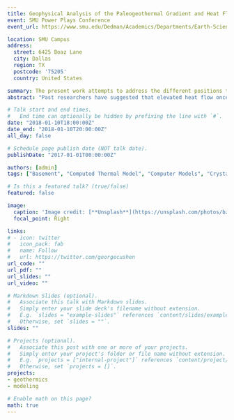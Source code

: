 ```yaml
---
title: Geophysical Analysis of the Paleogeothermal Gradient and Heat Flow in the Williston Basin, ND
event: SMU Power Plays Conference
event_url: https://www.smu.edu/Dedman/Academics/Departments/Earth-Sciences/Research/GeothermalLab/Conference/Presenters

location: SMU Campus
address:
  street: 6425 Boaz Lane
  city: Dallas
  region: TX
  postcode: '75205'
  country: United States

summary: The present work attempts to address the different positions taken by updating geophysical modeling evidence concerning heat flow in the Williston Basin in which paleogeothermal conditions are variable over geologic time.
abstract: "Past researchers have suggested that elevated heat flow once existed in the Williston Basin during the Eocene Epoch or younger time frame, based on petroleum maturity indices data. Further, they have argued that those attempting to computationally model the region have incorrectly assumed constant heat flow through time. The present work attempts to address the different positions taken by updating geophysical modeling evidence concerning heat flow in the Williston Basin in which paleogeothermal conditions are variable over geologic time. After conducting the investigation, present research demonstrates that elevated heat flow may have existed in the Williston Basin in the geologic past but did not necessarily have to occur during or after the time period suggested. Furthermore, variable radioactivity in the crystalline basement rock demonstrated by the present models can explain the enhanced thermal maturity described by past researchers. Only more detailed study will eventually lead the scientific community to a more precise explanation of the cause and time constraints of such paleogeothermal conditions."

# Talk start and end times.
#   End time can optionally be hidden by prefixing the line with `#`.
date: "2018-01-10T18:00:00Z"
date_end: "2018-01-10T20:00:00Z"
all_day: false

# Schedule page publish date (NOT talk date).
publishDate: "2017-01-01T00:00:00Z"

authors: [admin]
tags: ["Basement", "Computed Thermal Model", "Computer Models", "Crystalline Basement", "Elevated Heat Flow", "Eocene", "Geophysics", "Geothermal Gradient", "Geothermal Gradients", "Heat Flow", "Maturity Index", "Maturity Indices", "Model", "North Dakota", "Radioactive Heat Generation", "Radioactivity", "Thermostratigraphy", "Williston Basin"]

# Is this a featured talk? (true/false)
featured: false

image:
  caption: 'Image credit: [**Unsplash**](https://unsplash.com/photos/bzdhc5b3Bxs)'
  focal_point: Right

links:
# - icon: twitter
#   icon_pack: fab
#   name: Follow
#   url: https://twitter.com/georgecushen
url_code: ""
url_pdf: ""
url_slides: ""
url_video: ""

# Markdown Slides (optional).
#   Associate this talk with Markdown slides.
#   Simply enter your slide deck's filename without extension.
#   E.g. `slides = "example-slides"` references `content/slides/example-slides.md`.
#   Otherwise, set `slides = ""`.
slides: ""

# Projects (optional).
#   Associate this post with one or more of your projects.
#   Simply enter your project's folder or file name without extension.
#   E.g. `projects = ["internal-project"]` references `content/project/deep-learning/index.md`.
#   Otherwise, set `projects = []`.
projects:
- geothermics
- modeling

# Enable math on this page?
math: true
---
```

